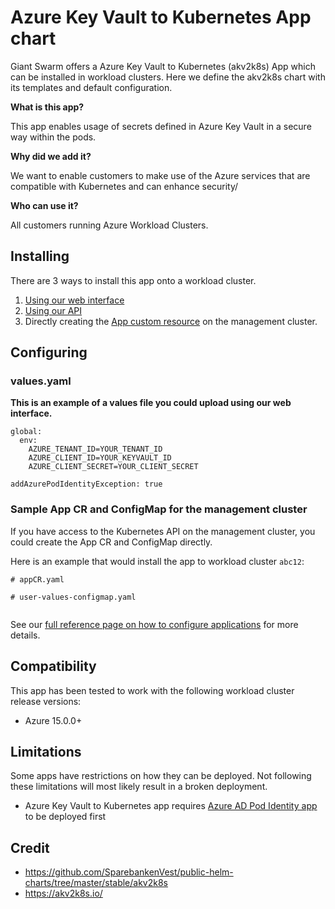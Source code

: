 # Azure Key Vault to Kubernetes App chart

Giant Swarm offers a Azure Key Vault to Kubernetes (akv2k8s) App which can be installed in workload clusters.
Here we define the akv2k8s chart with its templates and default configuration.

**What is this app?**

This app enables usage of secrets defined in Azure Key Vault in a secure way within the pods.  

**Why did we add it?**

We want to enable customers to make use of the Azure services that are compatible with Kubernetes and can enhance security/

**Who can use it?**

All customers running Azure Workload Clusters.

## Installing

There are 3 ways to install this app onto a workload cluster.

1. [Using our web interface](https://docs.giantswarm.io/ui-api/web/app-platform/#installing-an-app)
2. [Using our API](https://docs.giantswarm.io/api/#operation/createClusterAppV5)
3. Directly creating the [App custom resource](https://docs.giantswarm.io/ui-api/management-api/crd/apps.application.giantswarm.io/) on the management cluster.

## Configuring

### values.yaml
**This is an example of a values file you could upload using our web interface.**
```
global:
  env:
    AZURE_TENANT_ID=YOUR_TENANT_ID
    AZURE_CLIENT_ID=YOUR_KEYVAULT_ID
    AZURE_CLIENT_SECRET=YOUR_CLIENT_SECRET

addAzurePodIdentityException: true
```

### Sample App CR and ConfigMap for the management cluster
If you have access to the Kubernetes API on the management cluster, you could create
the App CR and ConfigMap directly.

Here is an example that would install the app to
workload cluster `abc12`:

```
# appCR.yaml

```

```
# user-values-configmap.yaml


```

See our [full reference page on how to configure applications](https://docs.giantswarm.io/app-platform/app-configuration/) for more details.

## Compatibility

This app has been tested to work with the following workload cluster release versions:

* Azure 15.0.0+

## Limitations

Some apps have restrictions on how they can be deployed.
Not following these limitations will most likely result in a broken deployment.

* Azure Key Vault to Kubernetes app requires [Azure AD Pod Identity app](https://github.com/giantswarm/azure-ad-pod-identity-app/) to be deployed first

## Credit

* https://github.com/SparebankenVest/public-helm-charts/tree/master/stable/akv2k8s
* https://akv2k8s.io/
